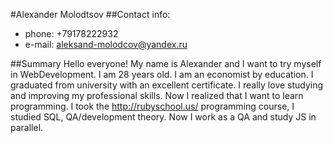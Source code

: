 #Alexander Molodtsov
##Contact info:
* phone: +79178222932
* e-mail: aleksand-molodcov@yandex.ru

##Summary
Hello everyone! My name is Alexander and I want to try myself in WebDevelopment. I am 28 years old. I am an economist by education. 
 I graduated from university with an excellent certificate.  I really love studying and improving my professional skills. Now I realized that I want to learn programming. I took the http://rubyschool.us/ programming course, I studied SQL, QA/development theory. Now I work as a QA and study JS in parallel. 
 
